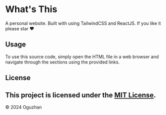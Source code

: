 # What's This
A personal website. Built with using TailwindCSS and ReactJS. If you like it please star ❤️

## Usage
To use this source code, simply open the HTML file in a web browser and navigate through the sections using the provided links.

## License
This project is licensed under the [MIT License](LICENSE.md).
---
© 2024 Oguzhan
